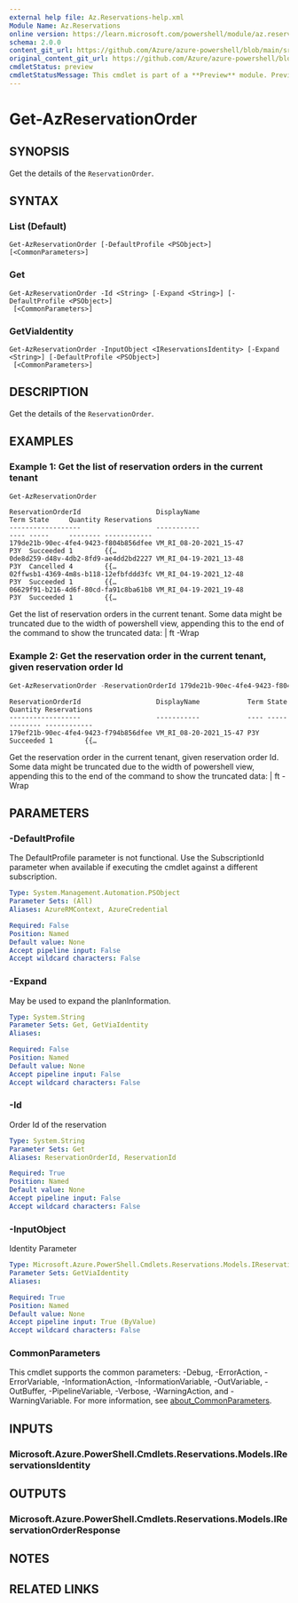 ```yaml
---
external help file: Az.Reservations-help.xml
Module Name: Az.Reservations
online version: https://learn.microsoft.com/powershell/module/az.reservations/get-azreservationorder
schema: 2.0.0
content_git_url: https://github.com/Azure/azure-powershell/blob/main/src/Reservations/Reservations/help/Get-AzReservationOrder.md
original_content_git_url: https://github.com/Azure/azure-powershell/blob/main/src/Reservations/Reservations/help/Get-AzReservationOrder.md
cmdletStatus: preview
cmdletStatusMessage: This cmdlet is part of a **Preview** module. Preview versions aren't recommended for use in production environments. For more information, see https://aka.ms/azps-refstatus.
---
```


# Get-AzReservationOrder

## SYNOPSIS
Get the details of the `ReservationOrder`.

## SYNTAX

### List (Default)
```
Get-AzReservationOrder [-DefaultProfile <PSObject>] [<CommonParameters>]
```

### Get
```
Get-AzReservationOrder -Id <String> [-Expand <String>] [-DefaultProfile <PSObject>]
 [<CommonParameters>]
```

### GetViaIdentity
```
Get-AzReservationOrder -InputObject <IReservationsIdentity> [-Expand <String>] [-DefaultProfile <PSObject>]
 [<CommonParameters>]
```

## DESCRIPTION
Get the details of the `ReservationOrder`.

## EXAMPLES

### Example 1: Get the list of reservation orders in the current tenant
```powershell
Get-AzReservationOrder
```

```output
ReservationOrderId                   DisplayName                                          Term State     Quantity Reservations
------------------                   -----------                                          ---- -----     -------- ------------
179de21b-90ec-4fe4-9423-f804b856dfee VM_RI_08-20-2021_15-47                               P3Y  Succeeded 1        {{…
0de8d259-d48v-4db2-8fd9-ae4dd2bd2227 VM_RI_04-19-2021_13-48                               P3Y  Cancelled 4        {{…
02ffwsb1-4369-4m8s-b118-12efbfddd3fc VM_RI_04-19-2021_12-48                               P3Y  Succeeded 1        {{…
06629f91-b216-4d6f-80cd-fa91c8ba61b8 VM_RI_04-19-2021_19-48                               P3Y  Succeeded 1        {{…
```

Get the list of reservation orders in the current tenant.
Some data might be truncated due to the width of powershell view, appending this to the end of the command to show the truncated data: | ft -Wrap

### Example 2: Get the reservation order in the current tenant, given reservation order Id
```powershell
Get-AzReservationOrder -ReservationOrderId 179de21b-90ec-4fe4-9423-f804b856dfee
```

```output
ReservationOrderId                   DisplayName            Term State     Quantity Reservations
------------------                   -----------            ---- -----     -------- ------------
179ef21b-90ec-4fe4-9423-f794b856dfee VM_RI_08-20-2021_15-47 P3Y  Succeeded 1        {{…
```

Get the reservation order in the current tenant, given reservation order Id.
Some data might be truncated due to the width of powershell view, appending this to the end of the command to show the truncated data: | ft -Wrap

## PARAMETERS

### -DefaultProfile
The DefaultProfile parameter is not functional.
Use the SubscriptionId parameter when available if executing the cmdlet against a different subscription.

```yaml
Type: System.Management.Automation.PSObject
Parameter Sets: (All)
Aliases: AzureRMContext, AzureCredential

Required: False
Position: Named
Default value: None
Accept pipeline input: False
Accept wildcard characters: False
```

### -Expand
May be used to expand the planInformation.

```yaml
Type: System.String
Parameter Sets: Get, GetViaIdentity
Aliases:

Required: False
Position: Named
Default value: None
Accept pipeline input: False
Accept wildcard characters: False
```

### -Id
Order Id of the reservation

```yaml
Type: System.String
Parameter Sets: Get
Aliases: ReservationOrderId, ReservationId

Required: True
Position: Named
Default value: None
Accept pipeline input: False
Accept wildcard characters: False
```

### -InputObject
Identity Parameter

```yaml
Type: Microsoft.Azure.PowerShell.Cmdlets.Reservations.Models.IReservationsIdentity
Parameter Sets: GetViaIdentity
Aliases:

Required: True
Position: Named
Default value: None
Accept pipeline input: True (ByValue)
Accept wildcard characters: False
```

### CommonParameters
This cmdlet supports the common parameters: -Debug, -ErrorAction, -ErrorVariable, -InformationAction, -InformationVariable, -OutVariable, -OutBuffer, -PipelineVariable, -Verbose, -WarningAction, and -WarningVariable. For more information, see [about_CommonParameters](http://go.microsoft.com/fwlink/?LinkID=113216).

## INPUTS

### Microsoft.Azure.PowerShell.Cmdlets.Reservations.Models.IReservationsIdentity

## OUTPUTS

### Microsoft.Azure.PowerShell.Cmdlets.Reservations.Models.IReservationOrderResponse

## NOTES

## RELATED LINKS
